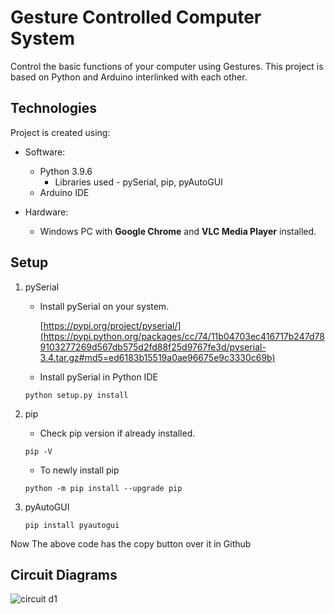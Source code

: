 # Gesture Controlled Computer System
Control the basic functions of your computer using Gestures. This project is based on Python and Arduino interlinked with each other. 

## Technologies
Project is created using:
- Software:
    - Python 3.9.6
        - Libraries used - pySerial, pip, pyAutoGUI
    - Arduino IDE
    
- Hardware:
   - Windows PC with **Google Chrome** and **VLC Media Player** installed.
   
## Setup
1. pySerial
   - Install pySerial on your system.
   
        [https://pypi.org/project/pyserial/](https://pypi.python.org/packages/cc/74/11b04703ec416717b247d789103277269d567db575d2fd88f25d9767fe3d/pyserial-3.4.tar.gz#md5=ed6183b15519a0ae96675e9c3330c69b)
   - Install pySerial in Python IDE
    ```
    python setup.py install 
    ```

2. pip
   - Check pip version if already installed.
    ``` 
    pip -V 
    ```
   - To newly install pip 
    ``` 
    python -m pip install --upgrade pip 
    ```

3. pyAutoGUI
   ``` 
   pip install pyautogui 
   ```

Now The above code has the copy button over it in Github

## Circuit Diagrams

![circuit d1](https://user-images.githubusercontent.com/72393587/183828354-a918ab85-cc4c-42e1-acaf-385e64c96131.jpg)
